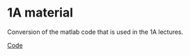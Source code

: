 # 1A material

Conversion of the matlab code that is used in the 1A lectures.

[Code](https://www.maths.cam.ac.uk/undergrad/catam/part-ia-lectures)


